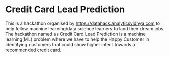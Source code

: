 # Credit Card Lead Prediction
This is a hackathon organised by https://datahack.analyticsvidhya.com to help fellow machine learning/data science learners to land their dream jobs. 
The hackathon named as Credit Card Lead Prediction is a machine learning(ML) problem where we have to help the Happy Customer in identifying customers that could show higher intent towards a recommended credit card.
